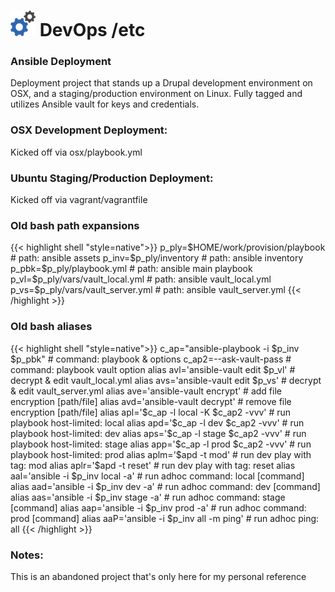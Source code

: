 <h1> <img src="image/logo.png"> DevOps /etc</h1>

### Ansible Deployment
Deployment project that stands up a Drupal development environment on OSX, and a staging/production environment on Linux. Fully tagged and utilizes Ansible vault for keys and credentials.

### OSX Development Deployment:
Kicked off via osx/playbook.yml

### Ubuntu Staging/Production Deployment:
Kicked off via vagrant/vagrantfile

### Old bash path expansions
{{< highlight shell "style=native">}}
p_ply=$HOME/work/provision/playbook         # path: ansible assets
p_inv=$p_ply/inventory                      # path: ansible inventory
p_pbk=$p_ply/playbook.yml                   # path: ansible main playbook
p_vl=$p_ply/vars/vault_local.yml            # path: ansible vault_local.yml
p_vs=$p_ply/vars/vault_server.yml           # path: ansible vault_server.yml
{{< /highlight >}}

### Old bash aliases
{{< highlight shell "style=native">}}
c_ap="ansible-playbook -i $p_inv $p_pbk"    # command: playbook & options
c_ap2=--ask-vault-pass                      # command: playbook vault option
alias avl='ansible-vault edit $p_vl'        # decrypt & edit vault_local.yml
alias avs='ansible-vault edit $p_vs'        # decrypt & edit vault_server.yml
alias ave='ansible-vault encrypt'           # add file encryption [path/file]
alias avd='ansible-vault decrypt'           # remove file encryption [path/file]
alias apl='$c_ap -l local -K $c_ap2 -vvv'   # run playbook host-limited: local
alias apd='$c_ap -l dev $c_ap2 -vvv'        # run playbook host-limited: dev
alias aps='$c_ap -l stage $c_ap2 -vvv'      # run playbook host-limited: stage
alias app='$c_ap -l prod $c_ap2 -vvv'       # run playbook host-limited: prod
alias aplm='$apd -t mod'                    # run dev play with tag: mod
alias aplr='$apd -t reset'                  # run dev play with tag: reset
alias aal='ansible -i $p_inv local -a'      # run adhoc command: local [command]
alias aad='ansible -i $p_inv dev -a'        # run adhoc command: dev [command]
alias aas='ansible -i $p_inv stage -a'      # run adhoc command: stage [command]
alias aap='ansible -i $p_inv prod -a'       # run adhoc command: prod [command]
alias aaP='ansible -i $p_inv all -m ping'   # run adhoc ping: all
{{< /highlight >}}

### Notes:
This is an abandoned project that's only here for my personal reference
